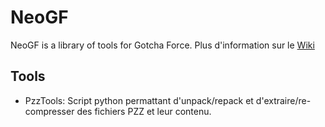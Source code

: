 # NeoGF
NeoGF is a library of tools for Gotcha Force.
Plus d'information sur le [Wiki](http://re.wiki.virtualworld.fr/index.php/Gotcha_Force)

## Tools
 - PzzTools: Script python permattant d'unpack/repack et d'extraire/re-compresser des fichiers PZZ et leur contenu.
